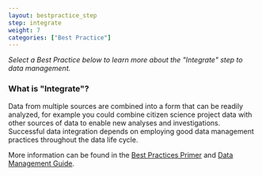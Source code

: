 ```yaml
---
layout: bestpractice_step
step: integrate
weight: 7
categories: ["Best Practice"]
---
```


*Select a Best Practice below to learn more about the "Integrate" step to data management.*

### What is "Integrate"?

Data from multiple sources are combined into a form that can be readily analyzed, for example you could combine citizen science project data with other sources of data to enable new analyses and investigations. Successful data integration depends on employing good data management practices throughout the data life cycle.

More information can be found in the [Best Practices Primer](https://www.dataone.org/sites/all/documents/DataONE_BP_Primer_020212.pdf) and [Data Management Guide](https://www.dataone.org/sites/all/documents/DataONE-PPSR-DataManagementGuide.pdf).
